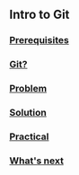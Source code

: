 ## Intro to Git

### [Prerequisites](Prerequisites.md)

### [Git?](GitName.md)

### [Problem](Problem.md)

### [Solution](Solution.md)

### [Practical](Practical.md)

### [What's next](nextSteps.md)
